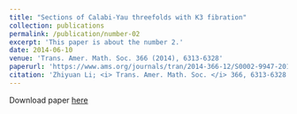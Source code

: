 ```yaml
---
title: "Sections of Calabi-Yau threefolds with K3 fibration"
collection: publications
permalink: /publication/number-02
excerpt: 'This paper is about the number 2.'
date: 2014-06-10
venue: 'Trans. Amer. Math. Soc. 366 (2014), 6313-6328'
paperurl: 'https://www.ams.org/journals/tran/2014-366-12/S0002-9947-2014-06002-9/'
citation: 'Zhiyuan Li; <i> Trans. Amer. Math. Soc. </i> 366, 6313-6328 (2014).'
---
```


Download paper [here](https://www.ams.org/journals/tran/2014-366-12/S0002-9947-2014-06002-9/)

